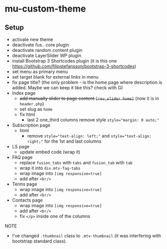 # mu-custom-theme

## Setup
- activate new theme
- deactivate fus.. core plugin
- deactivate random content plugin
- deactivate LayerSlider WP plugin
- install Bootstrap 3 Shortcodes plugin (it is this one https://github.com/filipstefansson/bootstrap-3-shortcodes)
- set menu as primary menu
- set target blank for external links in menu
- fix page title? (the only problem - is the home page where description is added. Maybe we can keep it like this? check with G)
- Index page
  - <del>add manually slider to page content `[rev_slider home]`</del> (now it is in `header.php`)
  - set slug as `home`
  - fix html
    - last 2 one_third columns remove style `style="margin: 0 auto;"`
- Subscription page
  - html
    - remove `style="text-align: left;"` and `style="text-align: right;"` for the 1st and last columns
- LS page
  - update embed code (wrap it)
- FAQ page
  - replace `fusion_tabs` with `tabs` and `fusion_tab` with `tab`
  - wrap it into `div.mtv-faq-tabs`
  - wrap image into `[img responsive=true]`
  - add after `<br/>`
- Terms page
  - wrap image into `[img responsive=true]`
  - add after `<br/>`
- Contacts page
  - wrap image into `[img responsive=true]`
  - add after `<br/>`
  - fix `</p>` inside one of the columns

NOTE
- I've changed `.thumbnail` class to `.mtv-thumbnail` (it was interfering with bootstrap standard class).
